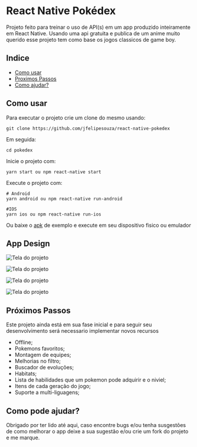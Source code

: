 # React Native Pokédex

Projeto feito para treinar o uso de API(s) em um app produzido inteiramente em React Native. Usando uma api gratuita e publica de um anime muito querido esse projeto tem como base os jogos classicos de game boy.

## Indice

- <a href='#use'>Como usar</a>
- <a href='#next'> Proximos Passos</a>
- <a href='#help'> Como ajudar?</a>

<div id='use' >

## Como usar

Para executar o projeto crie um clone do mesmo usando:

```
git clone https://github.com/jfelipesouza/react-native-pokedex
```

Em seguida:

```
cd pokedex
```

Inicie o projeto com:

```
yarn start ou npm react-native start
```

Execute o projeto com:

```
# Android
yarn android ou npm react-native run-android

#IOS
yarn ios ou npm react-native run-ios
```
Ou baixe o <a href='https://github.com/jfelipesouza/react-native-task-manager/blob/main/example/apk/app-arm64-v8a-release.apk?raw=true'>apk</a> de exemplo e execute em seu dispositivo fisico ou emulador


</div>

## App Design

![Tela do projeto](/example/image1.png "Tela de entrada")

![Tela do projeto](/example/image2.png "Tela principal")

![Tela do projeto](/example/image3.png "Descrição e informações do pokemon")


![Tela do projeto](/example/image4.png "Descrição e informações do pokemon")


<div id='next'>

## Próximos Passos

Este projeto ainda está em sua fase inicial e para seguir seu desenvolvimento será necessario implementar novos recursos

- Offline;
- Pokemons favoritos;
- Montagem de equipes;
- Melhorias no filtro;
- Buscador de evoluções;
- Habitats;
- Lista de habilidades que um pokemon pode adquirir e o niviel;
- Itens de cada geração do jogo;
- Suporte a multi-liguagens;

</div>

<div id='help'>

## Como pode ajudar?

Obrigado por ter lido até aqui, caso encontre bugs e/ou tenha susgestões de como melhorar o app deixe a sua sugestão e/ou crie um fork do projeto e me marque.

</div>
